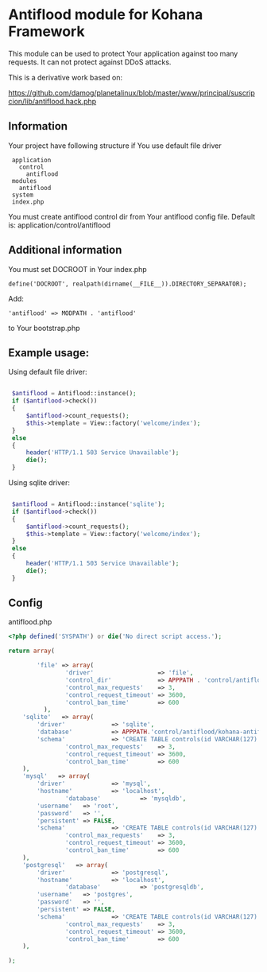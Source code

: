 # Antiflood module for Kohana Framework

This module can be used to protect Your application against too many requests.
It can not protect against DDoS attacks.

This is a derivative work based on:

https://github.com/damog/planetalinux/blob/master/www/principal/suscripcion/lib/antiflood.hack.php


## Information

Your project have following structure if You use default file driver

```
 application
   control
     antiflood
 modules
   antiflood
 system
 index.php
```

You must create antiflood control dir from Your antiflood config file. Default
is: application/control/antiflood

## Additional information

You must set DOCROOT in Your index.php

` define('DOCROOT', realpath(dirname(__FILE__)).DIRECTORY_SEPARATOR); `

Add:

` 'antiflood' => MODPATH . 'antiflood' `

to Your bootstrap.php

## Example usage:

Using default file driver:

```php

 $antiflood = Antiflood::instance();
 if ($antiflood->check())
 {
     $antiflood->count_requests();
     $this->template = View::factory('welcome/index');
 }
 else
 {
     header('HTTP/1.1 503 Service Unavailable');
     die();
 }

```

Using sqlite driver:

```php

 $antiflood = Antiflood::instance('sqlite');
 if ($antiflood->check())
 {
     $antiflood->count_requests();
     $this->template = View::factory('welcome/index');
 }
 else
 {
     header('HTTP/1.1 503 Service Unavailable');
     die();
 }

```


## Config

antiflood.php

```php
<?php defined('SYSPATH') or die('No direct script access.');

return array(

        'file' => array(
                'driver'                  => 'file',
                'control_dir'             => APPPATH . 'control/antiflood',
                'control_max_requests'    => 3,
                'control_request_timeout' => 3600,
                'control_ban_time'        => 600
          ),
	'sqlite'   => array(
		'driver'             => 'sqlite',
		'database'           => APPPATH.'control/antiflood/kohana-antiflood.sql3',
		'schema'             => 'CREATE TABLE controls(id VARCHAR(127) PRIMARY KEY, iphash VARCHAR(50), requests INTEGER, locked INTEGER)',
                'control_max_requests'    => 3,
                'control_request_timeout' => 3600,
                'control_ban_time'        => 600
	),
	'mysql'   => array(
		'driver'             => 'mysql',
		'hostname'           => 'localhost',
                'database'           => 'mysqldb',
		'username'   => 'root',
		'password'   => '',
		'persistent' => FALSE,
		'schema'             => 'CREATE TABLE controls(id VARCHAR(127) PRIMARY KEY, iphash VARCHAR(50), requests INTEGER, locked INTEGER)',
                'control_max_requests'    => 3,
                'control_request_timeout' => 3600,
                'control_ban_time'        => 600
	),
	'postgresql'   => array(
		'driver'             => 'postgresql',
		'hostname'           => 'localhost',
                'database'           => 'postgresqldb',
		'username'   => 'postgres',
		'password'   => '',
		'persistent' => FALSE,
		'schema'             => 'CREATE TABLE controls(id VARCHAR(127) PRIMARY KEY, iphash VARCHAR(50), requests INTEGER, locked INTEGER)',
                'control_max_requests'    => 3,
                'control_request_timeout' => 3600,
                'control_ban_time'        => 600
	),

);
```

